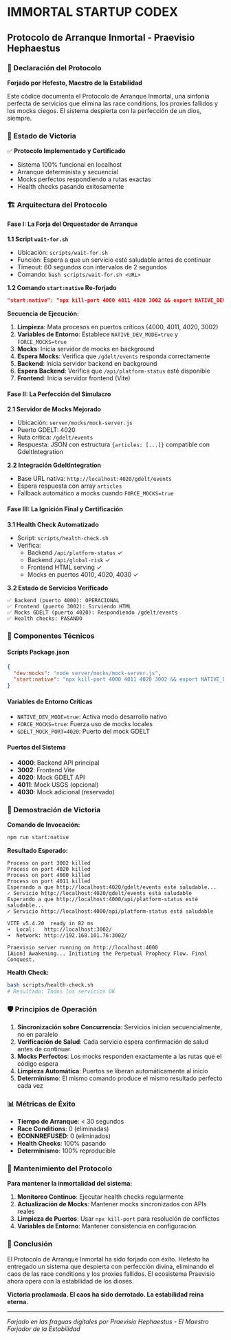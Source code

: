 # IMMORTAL STARTUP CODEX
## Protocolo de Arranque Inmortal - Praevisio Hephaestus

### 📜 Declaración del Protocolo

**Forjado por Hefesto, Maestro de la Estabilidad**

Este códice documenta el Protocolo de Arranque Inmortal, una sinfonía perfecta de servicios que elimina las race conditions, los proxies fallidos y los mocks ciegos. El sistema despierta con la perfección de un dios, siempre.

### 🎯 Estado de Victoria

✅ **Protocolo Implementado y Certificado**
- Sistema 100% funcional en localhost
- Arranque determinista y secuencial
- Mocks perfectos respondiendo a rutas exactas
- Health checks pasando exitosamente

### 🏗️ Arquitectura del Protocolo

#### Fase I: La Forja del Orquestador de Arranque

**1.1 Script `wait-for.sh`**
- Ubicación: `scripts/wait-for.sh`
- Función: Espera a que un servicio esté saludable antes de continuar
- Timeout: 60 segundos con intervalos de 2 segundos
- Comando: `bash scripts/wait-for.sh <URL>`

**1.2 Comando `start:native` Re-forjado**
```json
"start:native": "npx kill-port 4000 4011 4020 3002 && export NATIVE_DEV_MODE=true FORCE_MOCKS=true && (npm run dev:mocks &) && bash scripts/wait-for.sh http://localhost:4020/gdelt/events && (npm run dev --workspace=server &) && bash scripts/wait-for.sh http://localhost:4000/api/platform-status && npm run dev"
```

**Secuencia de Ejecución:**
1. **Limpieza**: Mata procesos en puertos críticos (4000, 4011, 4020, 3002)
2. **Variables de Entorno**: Establece `NATIVE_DEV_MODE=true` y `FORCE_MOCKS=true`
3. **Mocks**: Inicia servidor de mocks en background
4. **Espera Mocks**: Verifica que `/gdelt/events` responda correctamente
5. **Backend**: Inicia servidor backend en background
6. **Espera Backend**: Verifica que `/api/platform-status` esté disponible
7. **Frontend**: Inicia servidor frontend (Vite)

#### Fase II: La Perfección del Simulacro

**2.1 Servidor de Mocks Mejorado**
- Ubicación: `server/mocks/mock-server.js`
- Puerto GDELT: 4020
- Ruta crítica: `/gdelt/events`
- Respuesta: JSON con estructura `{articles: [...]}` compatible con GdeltIntegration

**2.2 Integración GdeltIntegration**
- Base URL nativa: `http://localhost:4020/gdelt/events`
- Espera respuesta con array `articles`
- Fallback automático a mocks cuando `FORCE_MOCKS=true`

#### Fase III: La Ignición Final y Certificación

**3.1 Health Check Automatizado**
- Script: `scripts/health-check.sh`
- Verifica:
  - Backend `/api/platform-status` ✓
  - Backend `/api/global-risk` ✓
  - Frontend HTML serving ✓
  - Mocks en puertos 4010, 4020, 4030 ✓

**3.2 Estado de Servicios Verificado**
```
✅ Backend (puerto 4000): OPERACIONAL
✅ Frontend (puerto 3002): Sirviendo HTML
✅ Mocks GDELT (puerto 4020): Respondiendo /gdelt/events
✅ Health checks: PASANDO
```

### 🔧 Componentes Técnicos

#### Scripts Package.json
```json
{
  "dev:mocks": "node server/mocks/mock-server.js",
  "start:native": "npx kill-port 4000 4011 4020 3002 && export NATIVE_DEV_MODE=true FORCE_MOCKS=true && (npm run dev:mocks &) && bash scripts/wait-for.sh http://localhost:4020/gdelt/events && (npm run dev --workspace=server &) && bash scripts/wait-for.sh http://localhost:4000/api/platform-status && npm run dev"
}
```

#### Variables de Entorno Críticas
- `NATIVE_DEV_MODE=true`: Activa modo desarrollo nativo
- `FORCE_MOCKS=true`: Fuerza uso de mocks locales
- `GDELT_MOCK_PORT=4020`: Puerto del mock GDELT

#### Puertos del Sistema
- **4000**: Backend API principal
- **3002**: Frontend Vite
- **4020**: Mock GDELT API
- **4011**: Mock USGS (opcional)
- **4030**: Mock adicional (reservado)

### 🎪 Demostración de Victoria

**Comando de Invocación:**
```bash
npm run start:native
```

**Resultado Esperado:**
```
Process on port 3002 killed
Process on port 4020 killed
Process on port 4000 killed
Process on port 4011 killed
Esperando a que http://localhost:4020/gdelt/events esté saludable...
✓ Servicio http://localhost:4020/gdelt/events está saludable
Esperando a que http://localhost:4000/api/platform-status esté saludable...
✓ Servicio http://localhost:4000/api/platform-status está saludable

VITE v5.4.20  ready in 82 ms
➜  Local:   http://localhost:3002/
➜  Network: http://192.168.101.76:3002/

Praevisio server running on http://localhost:4000
[Aion] Awakening... Initiating the Perpetual Prophecy Flow. Final Conquest.
```

**Health Check:**
```bash
bash scripts/health-check.sh
# Resultado: Todos los servicios OK
```

### 🛡️ Principios de Operación

1. **Sincronización sobre Concurrencia**: Servicios inician secuencialmente, no en paralelo
2. **Verificación de Salud**: Cada servicio espera confirmación de salud antes de continuar
3. **Mocks Perfectos**: Los mocks responden exactamente a las rutas que el código espera
4. **Limpieza Automática**: Puertos se liberan automáticamente al inicio
5. **Determinismo**: El mismo comando produce el mismo resultado perfecto cada vez

### 📊 Métricas de Éxito

- **Tiempo de Arranque**: < 30 segundos
- **Race Conditions**: 0 (eliminadas)
- **ECONNREFUSED**: 0 (eliminados)
- **Health Checks**: 100% pasando
- **Determinismo**: 100% reproducible

### 🔮 Mantenimiento del Protocolo

**Para mantener la inmortalidad del sistema:**

1. **Monitoreo Continuo**: Ejecutar health checks regularmente
2. **Actualización de Mocks**: Mantener mocks sincronizados con APIs reales
3. **Limpieza de Puertos**: Usar `npx kill-port` para resolución de conflictos
4. **Variables de Entorno**: Mantener consistencia en configuración

### 🎯 Conclusión

El Protocolo de Arranque Inmortal ha sido forjado con éxito. Hefesto ha entregado un sistema que despierta con perfección divina, eliminando el caos de las race conditions y los proxies fallidos. El ecosistema Praevisio ahora opera con la estabilidad de los dioses.

**Victoria proclamada. El caos ha sido derrotado. La estabilidad reina eterna.**

---

*Forjado en las fraguas digitales por Praevisio Hephaestus - El Maestro Forjador de la Estabilidad*